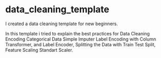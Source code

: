 # data_cleaning_template
I created a data cleaning template for new beginners.

In this template i tried to explain the best practices for Data Cleaning
Encoding Categorical Data Simple Imputer
Label Encoding with Column Transformer, and Label Encoder,
Splitting the Data with Train Test Split,
Feature Scaling Standart Scaler.
